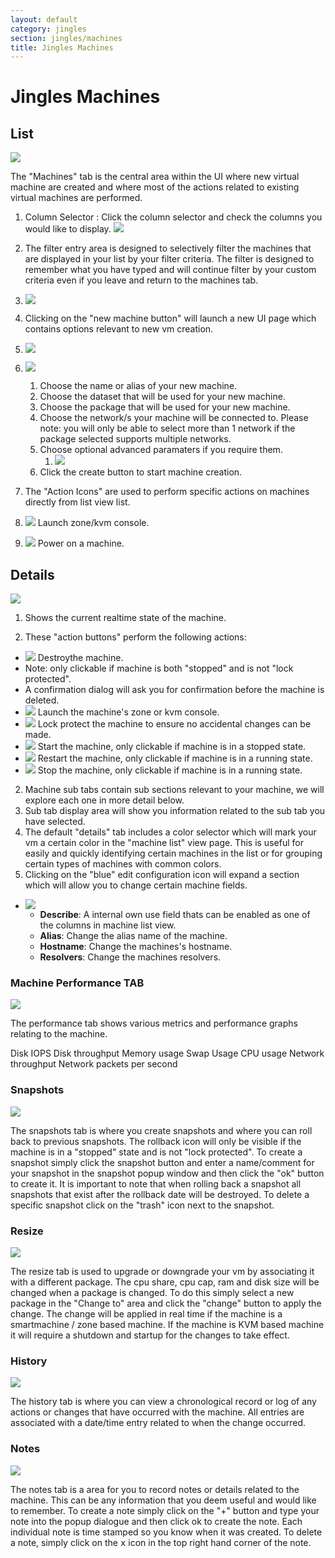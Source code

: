 ```yaml
---
layout: default
category: jingles
section: jingles/machines
title: Jingles Machines
---
```

# Jingles Machines

## List
![](/assets/img/jingles/machines01.png)

The "Machines" tab is the central area within the UI where new virtual machine are created and where most of the actions related to existing virtual machines are performed.

1. Column Selector : Click the column selector and check the columns you would like to display.
![](/assets/img/jingles/machines02.png)

2. The filter entry area is designed to selectively filter the machines that are displayed in your list by your filter criteria. The filter is designed to remember what you have typed and will continue filter by your custom criteria even if you leave and return to the machines tab.
  1. ![](/assets/img/jingles/machines03.png)

3. Clicking on the "new machine button" will launch a new UI page which contains options relevant to new vm creation.
  1. ![](/assets/img/jingles/machines04.png)
  2. ![](/assets/img/jingles/machines05.png)
     1. Choose the name or alias of your new machine.
     2. Choose the dataset that will be used for your new machine.
     3. Choose the package that will be used for your new machine.
     4. Choose the network/s your machine will be connected to. Please note: you will only be able to select more than 1 network if the package selected supports multiple networks.
     5. Choose optional advanced paramaters if you require them.
         1. ![](/assets/img/jingles/machines06.png)
     6. Click the create button to start machine creation.

4. The "Action Icons" are used to perform specific actions on machines directly from list view list.
  1. ![](/assets/img/jingles/machines-kvm.png) Launch zone/kvm console.
  2. ![](/assets/img/jingles/machines-zone.png) Power on a machine.

## Details
![](/assets/img/jingles/machines07.png)

1. Shows the current realtime state of the machine.

2. These "action buttons" perform the following actions:
 - ![](/assets/img/jingles/machines-destroy.png) Destroythe machine.
 - Note: only clickable if machine is both "stopped" and is not "lock protected".
 - A confirmation dialog will ask you for confirmation before the machine is deleted.
 - ![](/assets/img/jingles/machines-console.png) Launch the machine's zone or kvm console.
 - ![](/assets/img/jingles/machines-lock.png) Lock protect the machine to ensure no accidental changes can be made.
 - ![](/assets/img/jingles/machines-start.png) Start the machine, only clickable if machine is in a stopped state.
 - ![](/assets/img/jingles/machines-restart.png) Restart the machine, only clickable if machine is in a running state.
 - ![](/assets/img/jingles/machines-stop.png) Stop the machine, only clickable if machine is in a running state.

2. Machine sub tabs contain sub sections relevant to your machine, we will explore each one in more detail below.
3. Sub tab display area will show you information related to the sub tab you have selected.
4. The default "details" tab includes a color selector which will mark your vm a certain color in the "machine list" view page. This is useful for easily and quickly identifying certain machines in the list or for grouping certain types of machines with common colors.
5. Clicking on the "blue" edit configuration icon will expand a section which will allow you to change certain machine fields.
 - ![](/assets/img/jingles/machines-conf.png)
     - **Describe**: A internal own use field thats can be enabled as one of the columns in machine list view.
     - **Alias**: Change the alias name of the machine.
     - **Hostname**: Change the machines's hostname.
     - **Resolvers**: Change the machines resolvers.

### Machine Performance TAB

![](/assets/img/jingles/machines08.png)

The performance tab shows various metrics and performance graphs relating to the machine.

Disk IOPS
Disk throughput
Memory usage
Swap Usage
CPU usage
Network throughput
Network packets per second

### Snapshots
![](/assets/img/jingles/machines09.png)

The snapshots tab is where you create snapshots and where you can roll back to previous snapshots. The rollback icon will only be visible if the machine is in a "stopped" state and is not "lock protected".  To create a snapshot simply click the snapshot button and enter a name/comment for your snapshot in the snapshot popup window and then click the "ok" button to create it. It is important to note that when rolling back a snapshot all snapshots that exist after the rollback date will be destroyed. To delete a specific snapshot click on the "trash" icon next to the snapshot.

### Resize
![](/assets/img/jingles/machines10.png)

The resize tab is used to upgrade or downgrade your vm by associating it with a different package. The cpu share, cpu cap, ram and disk size will be changed when a package is changed. To do this simply select a new package in the "Change to" area and click the "change" button to apply the change. The change will be applied in real time if the machine is a smartmachine / zone based machine. If the machine is KVM based machine it will require a shutdown and startup for the changes to take effect.

### History
![](/assets/img/jingles/machines11.png)

The history tab is where you can view a chronological record or log of any actions or changes that have occurred with the machine. All entries are associated with a date/time entry related to when the change occurred.

### Notes
![](/assets/img/jingles/machines12.png)

The notes tab is a area for you to record notes or details related to the machine. This can be any information that you deem useful and would like to remember. To create a note simply click on the "+" button and type your note into the popup dialogue and then click ok to create the note. Each individual note is time stamped so you know when it was created. To delete a note, simply click on the <kbd>x</kbd> icon in the top right hand corner of the note.
